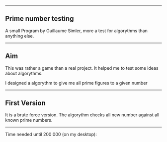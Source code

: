 ---- 

Prime number testing
----
A small Program by Guillaume Simler, more a test for algorythms than anything else.

----
Aim
----
This was rather a game than a real project. It helped me to test some ideas about algorythms. 

I designed a algorythm to give me all prime figures to a given number

----
First Version
----
It is a brute force version. The algorythm checks all new number against all known prime numbers.

--- 
Time needed until 200 000 (on my desktop):  
